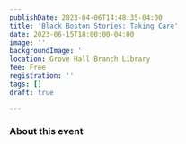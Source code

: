 ```yaml
---
publishDate: 2023-04-06T14:48:35-04:00
title: 'Black Boston Stories: Taking Care'
date: 2023-06-15T18:00:00-04:00
image: ''
backgroundImage: ''
location: Grove Hall Branch Library
fee: Free
registration: ''
tags: []
draft: true

---
```

### About this event